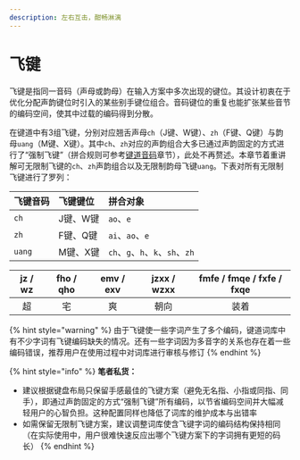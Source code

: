 ```yaml
---
description: 左右互击，酣畅淋漓
---
```


# 飞键

飞键是指同一音码（声母或韵母）在输入方案中多次出现的键位。其设计初衷在于优化分配声韵键位时引入的某些别手键位组合。音码键位的重复也能扩张某些音节的编码空间，使其中过载的编码得到分散。

在键道中有3组飞键，分别对应翘舌声母`ch`（J键、W键）、`zh`（F键、Q键）与韵母`uang`（M键、X键）。其中`ch`、`zh`对应的声韵组合大多已通过声韵固定的方式进行了“强制飞键”（拼合规则可参考[键道音码](../learn-xkjd/phonetics-rules.md)章节），此处不再赘述。本章节着重讲解可无限制飞键的`ch`、`zh`声韵组合以及无限制韵母飞键`uang`。下表对所有无限制飞键进行了罗列：

| 飞键音码 | 飞键键位 | 拼合对象 |
| :--- | :--- | :--- |
| `ch` | J键、W键 | `ao`、`e` |
| `zh` | F键、Q键 | `ai`、`ao`、`e` |
| `uang` | M键、X键 | `ch`、`g`、`h`、`k`、`sh`、`zh` |

| jz / wz | fho / qho | emv / exv | jzxx / wzxx | fmfe / fmqe / fxfe / fxqe |
| :---: | :---: | :---: | :---: | :---: |
| 超 | 宅 | 爽 | 朝向 | 装着 |

{% hint style="warning" %}
由于飞键使一些字词产生了多个编码，键道词库中有不少字词有飞键编码缺失的情况。还有一些字词因为多音字的关系也存在着一些编码错误，推荐用户在使用过程中对词库进行审核与修订
{% endhint %}

{% hint style="info" %}
**笔者私货：**

* 建议根据键盘布局只保留手感最佳的飞键方案（避免无名指、小指或同指、同手），即通过声韵固定的方式“强制飞键”所有编码，以节省编码空间并大幅减轻用户的心智负担。这种配置同样也降低了词库的维护成本与出错率
* 如需保留无限制飞键方案，建议调整词库使含飞键字词的编码结构保持相同（在实际使用中，用户很难快速反应出哪个飞键方案下的字词拥有更短的码长）
{% endhint %}

